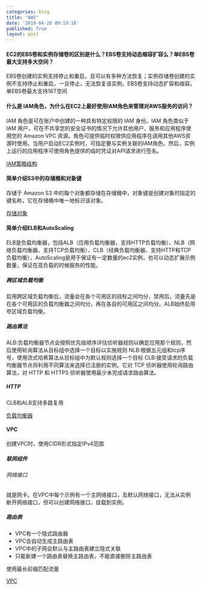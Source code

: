 ```yaml
---
categories: blog
title: "AWS"
date: '2019-04-28 09:19:18'
published: True
layout: post
---
```


#### EC2的EBS卷和实例存储卷的区别是什么？EBS卷支持动态缩容扩容么？单EBS卷最大支持多大空间？

EBS卷创建的实例支持停止和重启，且可以有多种方法恢复；实例存储卷创建的实例不支持停止和重启，一旦停止，无法恢复该实例。EBS卷支持动态扩容和缩容。单EBS卷最大支持16T空间

#### 什么是 IAM角色，为什么在EC2上最好使用IAM角色来管理对AWS服务的访问？

IAM 角色是可在账户中创建的一种具有特定权限的 IAM 身份。IAM 角色类似于 IAM 用户，可在不共享您的安全证书的情况下允许其他用户、服务和应用程序使用您的 Amazon VPC 资源。角色可提供临时权限供应用程序在调用其他AWS资源时使用。当用户启动EC2实例时，可指定要与实例关联的IAM角色。然后，实例上运行的应用程序可使用角色提供的临时凭证对API请求进行签名。

[IAM策略结构](https://docs.aws.amazon.com/zh_cn/AWSEC2/latest/UserGuide/iam-policy-structure.html)

#### 简单介绍S3中的存储桶和对象键

存储于 Amazon S3 中的每个对象都存储在存储桶中，对象键是创建对象时指定的键名称，它在存储桶中唯一地标识该对象。

[存储对象](https://docs.aws.amazon.com/zh_cn/AmazonS3/latest/dev/storage-class-intro.html)

#### 简单介绍ELB和AutoScaling

ELB是负载均衡器，包括ALB（应用负载均衡器，支持HTTP负载均衡）、NLB（网络负载均衡器、支持TCP负载均衡）、CLB（经典负载均衡器、支持HTTP和TCP负载均衡），AutoScaling是用于保证有一定数量的ec2实例，也可以动态扩展示例数量，保证在高负载的时候服务的性能。

##### 跨区域负载均衡

启用跨区域负载均衡后，流量会在各个可用区的目标之间均分，禁用后，流量先是在各个可用区的负载均衡器之间均分，再在各自的可用区之间均分。ALB始终启用夸区域负载均衡。

##### 路由算法

ALB:负载均衡器节点会按照优先级顺序评估侦听器规则以确定应用那个规则，然后使用轮询算法从目标组中选择一个目标以实施规则
NLB:根据五元组和tcp序号，使用流式哈希算法从目标组中为默认规则选择一个目标
CLB:接受请求的负载均衡器节点将利用不同算法来选择已注册的实例。它对 TCP 侦听器使用轮询路由算法，对 HTTP 和 HTTPS 侦听器使用最少未完成请求路由算法。

##### HTTP

CLB和ALB支持多路复用

[负载均衡器](https://docs.aws.amazon.com/zh_cn/elasticloadbalancing/latest/userguide/what-is-load-balancing.html)

#### VPC

创建VPC时，使用CIDR形式指定IPv4范围

##### 联网组件

###### 网络接口

就是网卡。在VPC中每个示例有一个主网络接口，及默认网络接口，无法从实例断开网络接口，但可以创建网络接口，挂载到实例。

##### 路由表

+ VPC有一个隐式路由器
+ VPC会自动生成主路由表
+ VPC中的子网会默认与主路由表建立隐式关联
+ 只能新建一个路由表替换主路由表，不能直接删除主路由表

使用最长前缀匹配流量

[VPC](https://docs.aws.amazon.com/zh_cn/vpc/latest/userguide/what-is-amazon-vpc.html)
